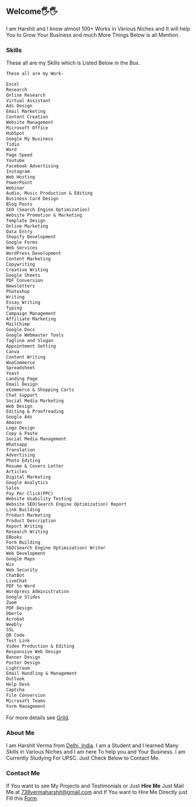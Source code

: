## Welcome🖐🖐
I am Harshit and I know almost 100+ Works in Various Niches and It will help You to Grow Your Business and much More Things Below is all Mention.

### Skills

These all are my Skills which is Listed Below in the Box.

```markdown
These all are my Work-

Excel
Research
Online Research
Virtual Assistant
Ads Design
Email Marketing
Content Creation
Website Management
Microsoft Office
HubSpot
Google My Business
Tidio
Word
Page Speed
Youtube
Facebook Advertising
Instagram
Web Hosting
PowerPoint
Webinar
Audio, Music Production & Editing
Business Card Design
Blog Posts
SEO (Search Engine Optimization)
Website Promotion & Marketing
Template Design
Online Marketing
Data Entry
Shopify Development
Google Forms
Web Services
WordPress Development
Content Marketing
Copywriting
Creative Writing
Google Sheets
PDF Conversion
Newsletters
Photoshop
Writing
Essay Writing
Typing
Campaign Management
Affiliate Marketing
MailChimp
Google Docs
Google Webmaster Tools
Tagline and Slogan
Appointment Setting
Canva
Content Writing
WooCommerce
Spreadsheet
Yoast
Landing Page
Email Design
eCommerce & Shopping Carts
Chat Support
Social Media Marketing
Web Design
Editing & Proofreading
Google Ads
Amazon
Logo Design
Copy & Paste
Social Media Management
Whatsapp
Translation
Advertising
Photo Editing
Resume & Covers Letter
Articles
Digital Marketing
Google Analytics
Sales
Pay Per Click(PPC)
Website Usability Testing
Website SEO(Search Engine Optimization) Report
Link Building
Product Marketing
Product Description
Report Writing
Research Writing
EBooks
Form Building
SEO(Search Engine Optimization) Writer
Web Development
Google Maps
Wix
Web Security
ChatBot
LiveChat
PDF to Word
Wordpress Administration
Google Slides
Zoom
PDF Design
Oberlo
Acrobat
Weebly
SSL
QR Code
Test Link
Video Production & Editing
Responsive Web Design
Banner Design
Poster Design
Lightroom
Email Handling & Management
Outlook
Help Desk
Captcha
File Conversion
Microsoft Teams
Form Management
```

For more details see [Grild](https://grild.carrd.co/).

### About Me 

I am Harshit Verma from [Delhi, India](https://www.google.com/maps/place/Delhi/@28.6466773,76.8130704,10z/data=!3m1!4b1!4m5!3m4!1s0x390cfd5b347eb62d:0x37205b715389640!8m2!3d28.7040592!4d77.1024902). I am a Student and I learned Many Skills in Various Niches and I am here To help you and Your Business. I am Currently Studying For UPSC. Just Check Below to Contact Me.

### Contact Me

If You want to see My Projects and Testimonials or Just **Hire Me** Just Mail Me at [738vermaharshit@gmail.com](mailto:738vermaharshit@gmail.com) and If You want to Hire Me Directly just Fill this [Form](https://form.jotform.com/211442733199053/).
